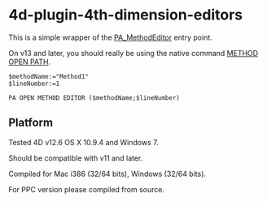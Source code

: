 4d-plugin-4th-dimension-editors
===============================

This is a simple wrapper of the [PA_MethodEditor](http://sources.4d.com/trac/4d_4dpluginapi/wiki/CMU84350.HTM) entry point.

On v13 and later, you should really be using the native command [METHOD OPEN PATH](http://doc.4d.com/4D-Language-Reference-13.5/Design-Object-Access/METHOD-OPEN-PATH.301-1458472.en.html).

```
$methodName:="Method1"
$lineNumber:=1

PA OPEN METHOD EDITOR ($methodName;$lineNumber)
```

Platform
--------

Tested 4D v12.6 OS X 10.9.4 and Windows 7.

Should be compatible with v11 and later.

Compiled for Mac i386 (32/64 bits), Windows (32/64 bits).

For PPC version please compiled from source.
